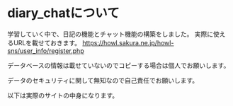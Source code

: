 # diary_chatについて
学習していく中で、日記の機能とチャット機能の構築をしました。
実際に使えるURLを載せておきます。
https://howl.sakura.ne.jp/howl-sns/user_info/register.php

データベースの情報は載せていないのでコピーする場合は個人でお願いします。

データのセキュリティに関して無知なので自己責任でお願いします。

以下は実際のサイトの中身になります。
